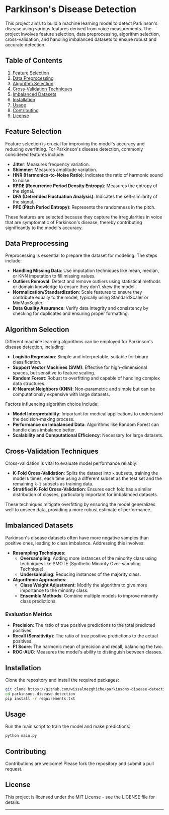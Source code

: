 # Parkinson's Disease Detection

This project aims to build a machine learning model to detect Parkinson's disease using various features derived from voice measurements. The project involves feature selection, data preprocessing, algorithm selection, cross-validation, and handling imbalanced datasets to ensure robust and accurate detection.

## Table of Contents
1. [Feature Selection](#feature-selection)
2. [Data Preprocessing](#data-preprocessing)
3. [Algorithm Selection](#algorithm-selection)
4. [Cross-Validation Techniques](#cross-validation-techniques)
5. [Imbalanced Datasets](#imbalanced-datasets)
6. [Installation](#installation)
7. [Usage](#usage)
8. [Contributing](#contributing)
9. [License](#license)

## Feature Selection

Feature selection is crucial for improving the model's accuracy and reducing overfitting. For Parkinson's disease detection, commonly considered features include:

- **Jitter**: Measures frequency variation.
- **Shimmer**: Measures amplitude variation.
- **HNR (Harmonics-to-Noise Ratio)**: Indicates the ratio of harmonic sound to noise.
- **RPDE (Recurrence Period Density Entropy)**: Measures the entropy of the signal.
- **DFA (Detrended Fluctuation Analysis)**: Indicates the self-similarity of the signal.
- **PPE (Pitch Period Entropy)**: Represents the randomness in the pitch.

These features are selected because they capture the irregularities in voice that are symptomatic of Parkinson's disease, thereby contributing significantly to the model's accuracy.

## Data Preprocessing

Preprocessing is essential to prepare the dataset for modeling. The steps include:

- **Handling Missing Data**: Use imputation techniques like mean, median, or KNN imputation to fill missing values.
- **Outliers Removal**: Detect and remove outliers using statistical methods or domain knowledge to ensure they don't skew the model.
- **Normalization/Standardization**: Scale features to ensure they contribute equally to the model, typically using StandardScaler or MinMaxScaler.
- **Data Quality Assurance**: Verify data integrity and consistency by checking for duplicates and ensuring proper formatting.

## Algorithm Selection

Different machine learning algorithms can be employed for Parkinson's disease detection, including:

- **Logistic Regression**: Simple and interpretable, suitable for binary classification.
- **Support Vector Machines (SVM)**: Effective for high-dimensional spaces, but sensitive to feature scaling.
- **Random Forest**: Robust to overfitting and capable of handling complex data structures.
- **K-Nearest Neighbors (KNN)**: Non-parametric and simple but can be computationally expensive with large datasets.

Factors influencing algorithm choice include:

- **Model Interpretability**: Important for medical applications to understand the decision-making process.
- **Performance on Imbalanced Data**: Algorithms like Random Forest can handle class imbalance better.
- **Scalability and Computational Efficiency**: Necessary for large datasets.

## Cross-Validation Techniques

Cross-validation is vital to evaluate model performance reliably:

- **K-Fold Cross-Validation**: Splits the dataset into `k` subsets, training the model `k` times, each time using a different subset as the test set and the remaining `k-1` subsets as training data.
- **Stratified K-Fold Cross-Validation**: Ensures each fold has a similar distribution of classes, particularly important for imbalanced datasets.

These techniques mitigate overfitting by ensuring the model generalizes well to unseen data, providing a more robust estimate of performance.

## Imbalanced Datasets

Parkinson's disease datasets often have more negative samples than positive ones, leading to class imbalance. Addressing this involves:

- **Resampling Techniques**: 
  - **Oversampling**: Adding more instances of the minority class using techniques like SMOTE (Synthetic Minority Over-sampling Technique).
  - **Undersampling**: Reducing instances of the majority class.
- **Algorithmic Approaches**: 
  - **Class Weight Adjustment**: Modify the algorithm to give more importance to the minority class.
  - **Ensemble Methods**: Combine multiple models to improve minority class predictions.

### Evaluation Metrics
- **Precision**: The ratio of true positive predictions to the total predicted positives.
- **Recall (Sensitivity)**: The ratio of true positive predictions to the actual positives.
- **F1 Score**: The harmonic mean of precision and recall, balancing the two.
- **ROC-AUC**: Measures the model's ability to distinguish between classes.

## Installation

Clone the repository and install the required packages:

```bash
git clone https://github.com/wissalmezghiche/parkinsons-disease-detection.git
cd parkinsons-disease-detection
pip install -r requirements.txt
```

## Usage

Run the main script to train the model and make predictions:

```bash
python main.py
```

## Contributing

Contributions are welcome! Please fork the repository and submit a pull request.

## License

This project is licensed under the MIT License - see the LICENSE file for details.

---


